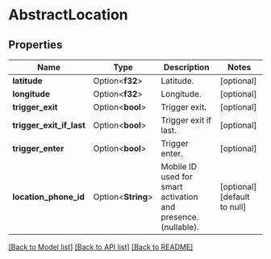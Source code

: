 # AbstractLocation

## Properties

Name | Type | Description | Notes
------------ | ------------- | ------------- | -------------
**latitude** | Option<**f32**> | Latitude. | [optional]
**longitude** | Option<**f32**> | Longitude. | [optional]
**trigger_exit** | Option<**bool**> | Trigger exit. | [optional]
**trigger_exit_if_last** | Option<**bool**> | Trigger exit if last. | [optional]
**trigger_enter** | Option<**bool**> | Trigger enter. | [optional]
**location_phone_id** | Option<**String**> | Mobile ID used for smart activation and presence. (nullable). | [optional][default to null]

[[Back to Model list]](../README.md#documentation-for-models) [[Back to API list]](../README.md#documentation-for-api-endpoints) [[Back to README]](../README.md)


